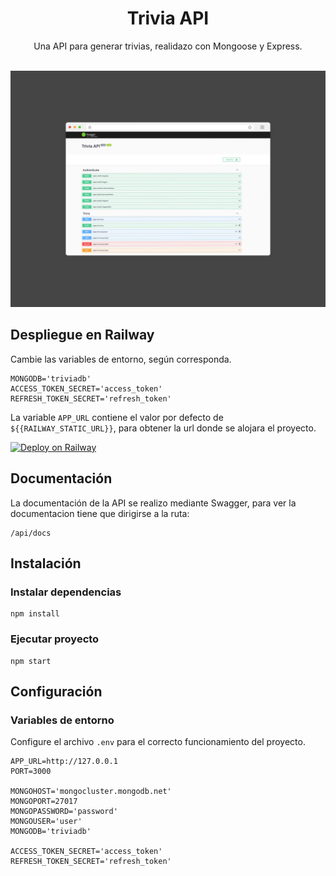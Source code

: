 <h1  align="center">
Trivia API
</h1>

  

<div  align="center">
Una API para generar trivias, realidazo con Mongoose y Express.
</div>

</br>


![demo](https://raw.githubusercontent.com/felipevogtf/Trivia-API/master/demo.jpg)


## Despliegue en Railway

Cambie las variables de entorno, según corresponda.
```
MONGODB='triviadb'
ACCESS_TOKEN_SECRET='access_token'
REFRESH_TOKEN_SECRET='refresh_token'
```

La variable `APP_URL` contiene el valor por defecto de `${{RAILWAY_STATIC_URL}}`, para obtener la url donde se alojara el proyecto.

[![Deploy on Railway](https://railway.app/button.svg)](https://railway.app/template/6ld4Z8?referralCode=J3RH01) 

## Documentación

La documentación de la API se realizo mediante Swagger, para ver la documentacion tiene que dirigirse a la ruta: 
```
/api/docs
```

## Instalación 

### Instalar dependencias

```
npm install
```

### Ejecutar proyecto

```
npm start
```

## Configuración

### Variables de entorno

Configure el archivo `.env` para el correcto funcionamiento del proyecto.
```
APP_URL=http://127.0.0.1
PORT=3000

MONGOHOST='mongocluster.mongodb.net'
MONGOPORT=27017
MONGOPASSWORD='password'
MONGOUSER='user'
MONGODB='triviadb'

ACCESS_TOKEN_SECRET='access_token'
REFRESH_TOKEN_SECRET='refresh_token'
```
